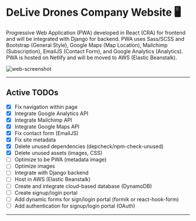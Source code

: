 # DeLive Drones Company Website :desktop_computer:

Progressive Web Application (PWA) developed in React (CRA) for frontend and will be integrated with Django for backend. PWA uses Sass/SCSS and Bootstrap (General Style), Google Maps (Map Location), Mailchimp (Subscription), EmailJS (Contact Form), and Google Analytics (Analytics). PWA is hosted on Netlify and will be moved to AWS (Elastic Beanstalk).

![web-screenshot](https://user-images.githubusercontent.com/50670255/74109446-99069100-4b51-11ea-8f3c-bb3d7ea3ecf0.png)

---

## Active TODOs

- [x] Fix navigation within page
- [x] Integrate Google Analytics API
- [x] Integrate Mailchimp API
- [x] Integrate Google Maps API
- [x] Fix contact form (EmailJS)
- [x] Fix site metadata
- [x] Delete unused dependencies (depcheck/npm-check-unused)
- [x] Delete unused assets (images, CSS)
- [ ] Optimize to be PWA (metadata image)
- [ ] Optimize images
- [ ] Integrate with Django backend
- [ ] Host in AWS (Elastic Beanstalk)
- [ ] Create and integrate cloud-based database (DynamoDB)
- [ ] Create signup/login portal
- [ ] Add dynamic forms for sign/login portal (formik or react-hook-form)
- [ ] Add authentication for signup/login portal (OAuth)

---
